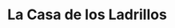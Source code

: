 ---
title: "La Casa de los Ladrillos"
url: /leandro-n-alem/la-casa-de-los-ladrillos/
shop: comercio
---
